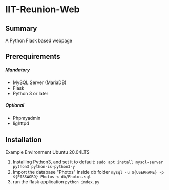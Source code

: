 # IIT-Reunion-Web

## Summary
A Python Flask based webpage

## Prerequirements

##### Mandatory
- MySQL Server (MariaDB)
- Flask
- Python 3 or later

##### Optional
- Phpmyadmin
- lighttpd

## Installation
Example Environment Ubuntu 20.04LTS
1. Installing Python3, and set it to default:
`sudo apt install mysql-server python3 python-is-python3-y`
2. Import the database "Photos" inside db folder
`mysql -u ${USERNAME} -p ${PASSWORD} Photos < db/Photos.sql`
3. run the flask application
`python index.py`
